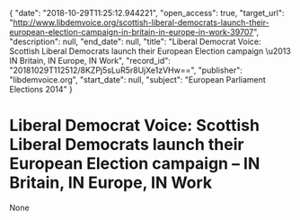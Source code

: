 {
  "date": "2018-10-29T11:25:12.944221", 
  "open_access": true, 
  "target_url": "http://www.libdemvoice.org/scottish-liberal-democrats-launch-their-european-election-campaign-in-britain-in-europe-in-work-39707", 
  "description": null, 
  "end_date": null, 
  "title": "Liberal Democrat Voice: Scottish Liberal Democrats launch their European Election campaign \u2013 IN Britain, IN Europe, IN Work", 
  "record_id": "20181029T112512/8KZPj5sLuR5r8UjXe1zVHw==", 
  "publisher": "libdemvoice.org", 
  "start_date": null, 
  "subject": "European Parliament Elections 2014"
}

# Liberal Democrat Voice: Scottish Liberal Democrats launch their European Election campaign – IN Britain, IN Europe, IN Work

None
